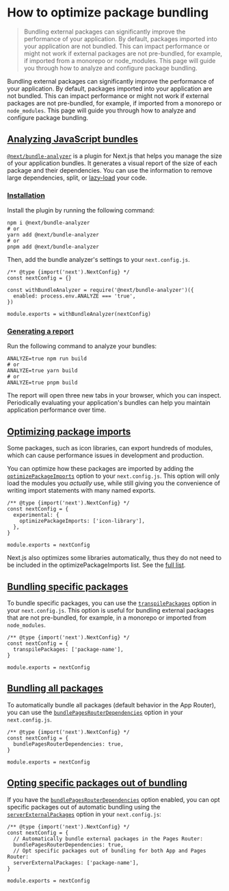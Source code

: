 # How to optimize package bundling

> Bundling external packages can significantly improve the performance of your application.  By default, packages imported into your application are not bundled. This can impact performance or might not work if external packages are not pre-bundled, for example, if imported from a monorepo or node_modules. This page will guide you through how to analyze and configure package bundling.



Bundling external packages can significantly improve the performance of your application. By default, packages imported into your application are not bundled. This can impact performance or might not work if external packages are not pre-bundled, for example, if imported from a monorepo or `node_modules`. This page will guide you through how to analyze and configure package bundling.

## [Analyzing JavaScript bundles](#analyzing-javascript-bundles)

[`@next/bundle-analyzer`](https://www.npmjs.com/package/@next/bundle-analyzer) is a plugin for Next.js that helps you manage the size of your application bundles. It generates a visual report of the size of each package and their dependencies. You can use the information to remove large dependencies, split, or [lazy-load](/docs/app/guides/lazy-loading) your code.

### [Installation](#installation)

Install the plugin by running the following command:

    npm i @next/bundle-analyzer
    # or
    yarn add @next/bundle-analyzer
    # or
    pnpm add @next/bundle-analyzer

Then, add the bundle analyzer's settings to your `next.config.js`.

    /** @type {import('next').NextConfig} */
    const nextConfig = {}
     
    const withBundleAnalyzer = require('@next/bundle-analyzer')({
      enabled: process.env.ANALYZE === 'true',
    })
     
    module.exports = withBundleAnalyzer(nextConfig)

### [Generating a report](#generating-a-report)

Run the following command to analyze your bundles:

    ANALYZE=true npm run build
    # or
    ANALYZE=true yarn build
    # or
    ANALYZE=true pnpm build

The report will open three new tabs in your browser, which you can inspect. Periodically evaluating your application's bundles can help you maintain application performance over time.

## [Optimizing package imports](#optimizing-package-imports)

Some packages, such as icon libraries, can export hundreds of modules, which can cause performance issues in development and production.

You can optimize how these packages are imported by adding the [`optimizePackageImports`](/docs/app/api-reference/config/next-config-js/optimizePackageImports) option to your `next.config.js`. This option will only load the modules you _actually_ use, while still giving you the convenience of writing import statements with many named exports.

    /** @type {import('next').NextConfig} */
    const nextConfig = {
      experimental: {
        optimizePackageImports: ['icon-library'],
      },
    }
     
    module.exports = nextConfig

Next.js also optimizes some libraries automatically, thus they do not need to be included in the optimizePackageImports list. See the [full list](https://nextjs.org/docs/app/api-reference/config/next-config-js/optimizePackageImports).

## [Bundling specific packages](#bundling-specific-packages)

To bundle specific packages, you can use the [`transpilePackages`](/docs/app/api-reference/config/next-config-js/transpilePackages) option in your `next.config.js`. This option is useful for bundling external packages that are not pre-bundled, for example, in a monorepo or imported from `node_modules`.

    /** @type {import('next').NextConfig} */
    const nextConfig = {
      transpilePackages: ['package-name'],
    }
     
    module.exports = nextConfig

## [Bundling all packages](#bundling-all-packages)

To automatically bundle all packages (default behavior in the App Router), you can use the [`bundlePagesRouterDependencies`](/docs/pages/api-reference/config/next-config-js/bundlePagesRouterDependencies) option in your `next.config.js`.

    /** @type {import('next').NextConfig} */
    const nextConfig = {
      bundlePagesRouterDependencies: true,
    }
     
    module.exports = nextConfig

## [Opting specific packages out of bundling](#opting-specific-packages-out-of-bundling)

If you have the [`bundlePagesRouterDependencies`](/docs/pages/api-reference/config/next-config-js/bundlePagesRouterDependencies) option enabled, you can opt specific packages out of automatic bundling using the [`serverExternalPackages`](/docs/pages/api-reference/config/next-config-js/serverExternalPackages) option in your `next.config.js`:

    /** @type {import('next').NextConfig} */
    const nextConfig = {
      // Automatically bundle external packages in the Pages Router:
      bundlePagesRouterDependencies: true,
      // Opt specific packages out of bundling for both App and Pages Router:
      serverExternalPackages: ['package-name'],
    }
     
    module.exports = nextConfig
